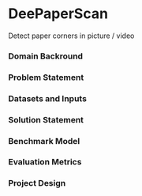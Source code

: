 # DeePaperScan
Detect paper corners in picture / video

### Domain Backround

### Problem Statement

### Datasets and Inputs

### Solution Statement

### Benchmark Model

### Evaluation Metrics

### Project Design
